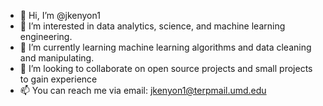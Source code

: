 - 👋 Hi, I’m @jkenyon1
- 👀 I’m interested in data analytics, science, and machine learning engineering.
- 🌱 I’m currently learning machine learning algorithms and data cleaning and manipulating.
- 💞️ I’m looking to collaborate on open source projects and small projects to gain experience
- 📫 You can reach me via email: jkenyon1@terpmail.umd.edu

<!---
jkenyon1/jkenyon1 is a ✨ special ✨ repository because its `README.md` (this file) appears on your GitHub profile.
You can click the Preview link to take a look at your changes.
--->
